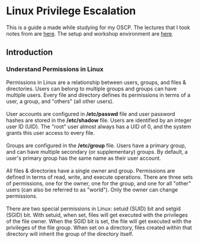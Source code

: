 # Linux Privilege Escalation
This is a guide a made while studying for my OSCP. The lectures that I took notes from are <a href="https://www.udemy.com/course/linux-privilege-escalation/">here</a>. The setup and workshop environment are <a href="https://github.com/sagishahar/lpeworkshop">here</a>.

## Introduction
### Understand Permissions in Linux
Permissions in Linux are a relationship between users, groups, and files & directories. Users can belong to multiple groups and groups can have multiple users. Every file and directory defines its permissions in terms of a user, a group, and "others" (all other users).<br><br>
User accounts are configured in <b>/etc/passwd</b> file and user password hashes are stored in the <b>/etc/shadow</b> file. Users are identified by an integer user ID (UID). The "root" user almost always has a UID of 0, and the system grants this user access to every file.<br><br>
Groups are configured in the <b>/etc/group</b> file. Users have a primary group, and can have multiple secondary (or supplementary) groups. By default, a user's primary group has the same name as their user account. <br><br>
All files & directories have a single owner and group. Permissions are defined in terms of read, write, and execute operations. There are three sets of permissions, one for the owner, one for the group, and one for all "other" users (can also be referred to as "world"). Only the owner can change permissions.<br><br>
There are two special permissions in Linux: setuid (SUID) bit and setgid (SGID) bit. With setuid, when set, files will get executed with the privileges of the file owner. When the SGID bit is set, the file will get executed with the privileges of the file group. When set on a directory, files created within that directory will inherit the group of the directory itself.<br><br>
